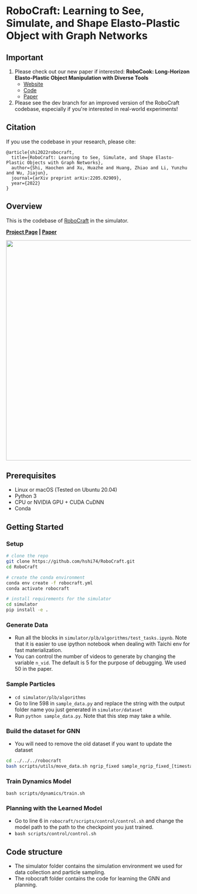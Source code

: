 
# RoboCraft: Learning to See, Simulate, and Shape Elasto-Plastic Object with Graph Networks

## Important

1. Please check out our new paper if interested: **RoboCook: Long-Horizon Elasto-Plastic Object Manipulation with Diverse Tools**
    - [Website](https://hshi74.github.io/robocook/)  
    - [Code](https://github.com/hshi74/robocook)
    - [Paper](https://arxiv.org/abs/2306.14447) 
1. Please see the dev branch for an improved version of the RoboCraft codebase, especially if you're interested in real-world experiments!


## Citation
If you use the codebase in your research, please cite:
```
@article{shi2022robocraft,
  title={RoboCraft: Learning to See, Simulate, and Shape Elasto-Plastic Objects with Graph Networks},
  author={Shi, Haochen and Xu, Huazhe and Huang, Zhiao and Li, Yunzhu and Wu, Jiajun},
  journal={arXiv preprint arXiv:2205.02909},
  year={2022}
}
```

## Overview

This is the codebase of [RoboCraft](http://hxu.rocks/robocraft/) in the simulator.

**[Project Page](http://hxu.rocks/robocraft/) |  [Paper](https://arxiv.org/pdf/2205.02909.pdf)**

<img src="images/robocraft.gif" width="600">

## Prerequisites
- Linux or macOS (Tested on Ubuntu 20.04)
- Python 3
- CPU or NVIDIA GPU + CUDA CuDNN
- Conda

## Getting Started

### Setup
```bash
# clone the repo
git clone https://github.com/hshi74/RoboCraft.git
cd RoboCraft

# create the conda environment
conda env create -f robocraft.yml
conda activate robocraft

# install requirements for the simulator
cd simulator
pip install -e .
```

### Generate Data
- Run all the blocks in `simulator/plb/algorithms/test_tasks.ipynb`. Note that it is easier to use ipython notebook when dealing with Taichi env for fast materialization.
- You can control the number of videos to generate by changing the variable `n_vid`. The default is 5 for the purpose of debugging. We used 50 in the paper. 

### Sample Particles
- `cd simulator/plb/algorithms`
- Go to line 598 in `sample_data.py` and replace the string with the output folder name you just generated in `simulator/dataset`
- Run `python sample_data.py`. Note that this step may take a while.

### Build the dataset for GNN
- You will need to remove the old dataset if you want to update the dataset
```bash
cd ../../../robocraft
bash scripts/utils/move_data.sh ngrip_fixed sample_ngrip_fixed_[timestamp of the folder you just generated]
```

### Train Dynamics Model
`bash scripts/dynamics/train.sh`

### Planning with the Learned Model
- Go to line 6 in `robocraft/scripts/control/control.sh` and change the model path to the path to the checkpoint you just trained.
- `bash scripts/control/control.sh`

## Code structure
- The simulator folder contains the simulation environment we used for data collection and particle sampling. 
- The robocraft folder contains the code for learning the GNN and planning.

